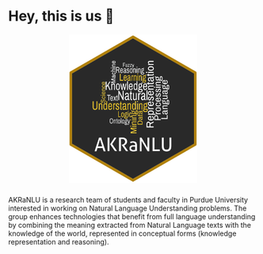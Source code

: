 # Hey, this is us 👋

<h5 align="center">
  <img src="logo.png" height="300px" />
  <br/>
</h5>

AKRaNLU is a research team of students and faculty in Purdue University interested in working on Natural Language Understanding problems. The group enhances technologies that benefit from full language understanding by combining the meaning extracted from Natural Language texts with the knowledge of the world, represented in conceptual forms (knowledge representation and reasoning).
